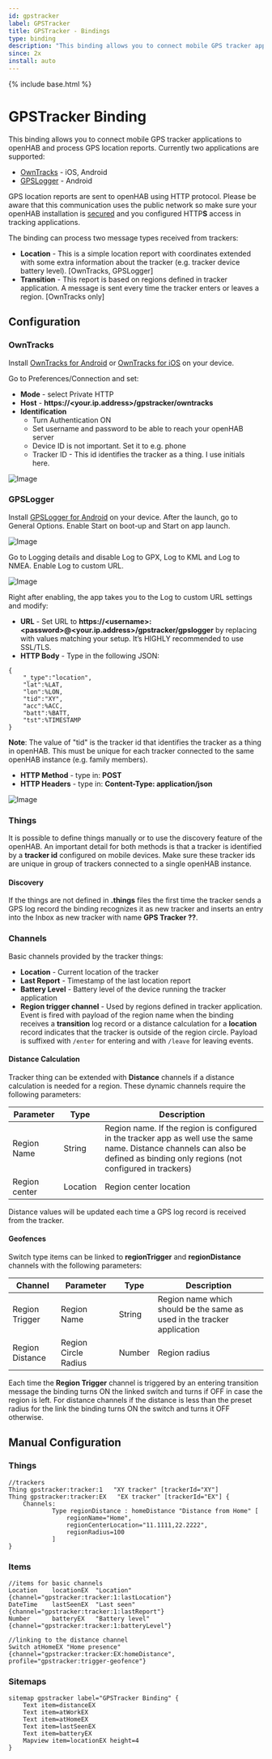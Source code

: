 ```yaml
---
id: gpstracker
label: GPSTracker
title: GPSTracker - Bindings
type: binding
description: "This binding allows you to connect mobile GPS tracker applications to openHAB and process GPS location reports."
since: 2x
install: auto
---
```


<!-- Attention authors: Do not edit directly. Please add your changes to the appropriate source repository -->

{% include base.html %}

# GPSTracker Binding

This binding allows you to connect mobile GPS tracker applications to openHAB and process GPS location reports. 
Currently two applications are supported:

* [OwnTracks](https://owntracks.org/booklet/) - iOS, Android
* [GPSLogger](https://gpslogger.app/) - Android

GPS location reports are sent to openHAB using HTTP protocol. 
Please be aware that this communication uses the public network so make sure your openHAB installation is [secured](https://www.openhab.org/docs/installation/security.html#encrypted-communication)
and you configured HTTP**S** access in tracking applications.

The binding can process two message types received from trackers:

* **Location** - This is a simple location report with coordinates extended with some extra information about the tracker (e.g. tracker device battery level). [OwnTracks, GPSLogger]
* **Transition** - This report is based on regions defined in tracker application. A message is sent every time the tracker enters or leaves a region. [OwnTracks only]

## Configuration

### OwnTracks

Install [OwnTracks for Android](https://play.google.com/store/apps/details?id=org.openhab.habdroid) or [OwnTracks for iOS](https://itunes.apple.com/us/app/owntracks/id692424691) on your device.

Go to Preferences/Connection and set:

* **Mode** - select Private HTTP
* **Host** - **https://<your.ip.address>/gpstracker/owntracks**
* **Identification**
  * Turn Authentication ON
  * Set username and password to be able to reach your openHAB server
  * Device ID is not important. Set it to e.g. phone
  * Tracker ID - This id identifies the tracker as a thing. I use initials here.
  
![Image](doc/owntracks_setup.png)

### GPSLogger

Install [GPSLogger for Android](https://play.google.com/store/apps/details?id=com.mendhak.gpslogger) on your device. 
After the launch, go to General Options. 
Enable Start on boot-up and Start on app launch.

![Image](doc/gpslogger_1.png)

Go to Logging details and disable Log to GPX, Log to KML and Log to NMEA. 
Enable Log to custom URL.

![Image](doc/gpslogger_2.png)

Right after enabling, the app takes you to the Log to custom URL settings and modify:

* **URL** - Set URL to **https://\<username\>:\<password\>@<your.ip.address>/gpstracker/gpslogger** by replacing <???> with values matching your setup. It’s HIGHLY recommended to use SSL/TLS.
* **HTTP Body** - Type in the following JSON:

```
{
    "_type":"location",
    "lat":%LAT,
    "lon":%LON,
    "tid":"XY",
    "acc":%ACC,
    "batt":%BATT,
    "tst":%TIMESTAMP
}
```

**Note**: The value of "tid" is the tracker id that identifies the tracker as a thing in openHAB. 
This must be unique for each tracker connected to the same openHAB instance (e.g. family members).

* **HTTP Method** - type in: **POST**
* **HTTP Headers** - type in: **Content-Type: application/json**

![Image](doc/gpslogger_3.png)

### Things

It is possible to define things manually or to use the discovery feature of the openHAB. 
An important detail for both methods is that a tracker is identified by a **tracker id** configured on mobile devices. 
Make sure these tracker ids are unique in group of trackers connected to a single openHAB instance.

#### Discovery

If the things are not defined in **.things** files the first time the tracker sends a GPS log record the binding recognizes it as new tracker and inserts an entry into the Inbox as new tracker with name **GPS Tracker ??**.

### Channels

Basic channels provided by the tracker things:

* **Location** - Current location of the tracker
* **Last Report** - Timestamp of the last location report
* **Battery Level** - Battery level of the device running the tracker application
* **Region trigger channel** - Used by regions defined in tracker application. Event is fired with payload of the region name when the binding receives a **transition** log record or a distance calculation for a **location** record indicates that the tracker is outside of the region circle. Payload is suffixed with `/enter` for entering and with `/leave` for leaving events.

#### Distance Calculation

Tracker thing can be extended with **Distance** channels if a distance calculation is needed for a region. 
These dynamic channels require the following parameters:

| Parameter | Type |Description |
| --- | --- | --- |
| Region Name | String | Region name. If the region is configured in the tracker app as well use the same name. Distance channels can also be defined as binding only regions (not configured in trackers) | 
| Region center | Location | Region center location |

Distance values will be updated each time a GPS log record is received from the tracker.

#### Geofences

Switch type items can be linked to **regionTrigger** and **regionDistance** channels with the following parameters:

| Channel | Parameter | Type |Description |
| --- | --- | --- | --- |
| Region Trigger | Region Name | String | Region name which should be the same as used in the tracker application |
| Region Distance | Region Circle Radius | Number | Region radius |

Each time the **Region Trigger** channel is triggered by an entering transition message the binding turns ON the linked switch and turns if OFF in case the region is left.
For distance channels if the distance is less than the preset radius for the link the binding turns ON the switch and turns it OFF otherwise.
 
## Manual Configuration

### Things

```
//trackers
Thing gpstracker:tracker:1   "XY tracker" [trackerId="XY"]
Thing gpstracker:tracker:EX   "EX tracker" [trackerId="EX"] {
    Channels:
            Type regionDistance : homeDistance "Distance from Home" [
                regionName="Home",
                regionCenterLocation="11.1111,22.2222",
                regionRadius=100
            ]
}
```

### Items

```
//items for basic channels
Location	locationEX	"Location"		{channel="gpstracker:tracker:1:lastLocation"}
DateTime	lastSeenEX	"Last seen"		{channel="gpstracker:tracker:1:lastReport"}
Number		batteryEX	"Battery level"		{channel="gpstracker:tracker:1:batteryLevel"}

//linking to the distance channel
Switch atHomeEX "Home presence" {channel="gpstracker:tracker:EX:homeDistance", profile="gpstracker:trigger-geofence"}
```

### Sitemaps

```
sitemap gpstracker label="GPSTracker Binding" {
    Text item=distanceEX
    Text item=atWorkEX
    Text item=atHomeEX
    Text item=lastSeenEX
    Text item=batteryEX
    Mapview item=locationEX height=4
}
```
